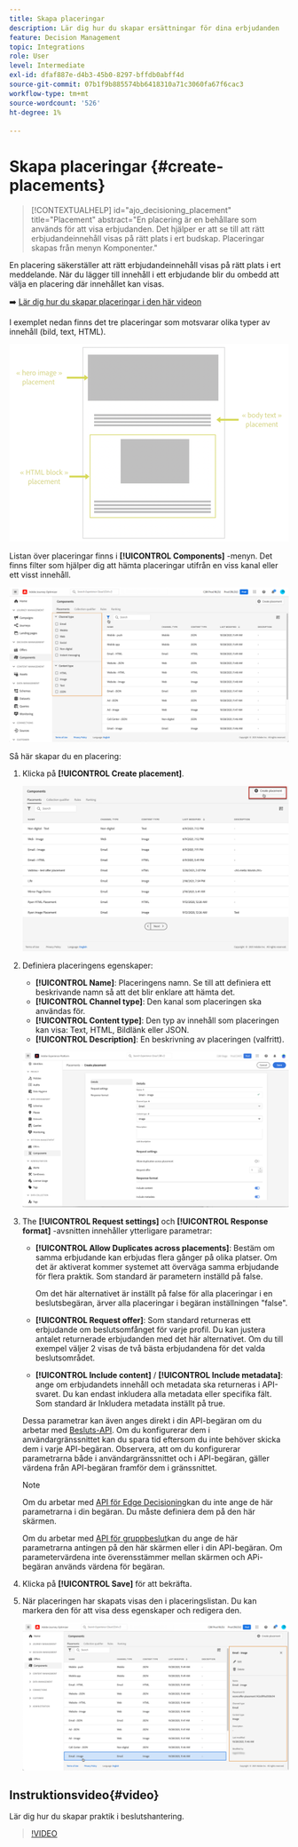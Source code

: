```yaml
---
title: Skapa placeringar
description: Lär dig hur du skapar ersättningar för dina erbjudanden
feature: Decision Management
topic: Integrations
role: User
level: Intermediate
exl-id: dfaf887e-d4b3-45b0-8297-bffdb0abff4d
source-git-commit: 07b1f9b885574bb6418310a71c3060fa67f6cac3
workflow-type: tm+mt
source-wordcount: '526'
ht-degree: 1%

---
```


# Skapa placeringar {#create-placements}

>[!CONTEXTUALHELP]
>id="ajo_decisioning_placement"
>title="Placement"
>abstract="En placering är en behållare som används för att visa erbjudanden. Det hjälper er att se till att rätt erbjudandeinnehåll visas på rätt plats i ert budskap. Placeringar skapas från menyn Komponenter."

En placering säkerställer att rätt erbjudandeinnehåll visas på rätt plats i ert meddelande. När du lägger till innehåll i ett erbjudande blir du ombedd att välja en placering där innehållet kan visas.

➡️ [Lär dig hur du skapar placeringar i den här videon](#video)

I exemplet nedan finns det tre placeringar som motsvarar olika typer av innehåll (bild, text, HTML).

![](../assets/offers_placement_schema.png)

Listan över placeringar finns i **[!UICONTROL Components]** -menyn. Det finns filter som hjälper dig att hämta placeringar utifrån en viss kanal eller ett visst innehåll.

![](../assets/placements_filter.png)

Så här skapar du en placering:

1. Klicka på **[!UICONTROL Create placement]**.

   ![](../assets/offers_placement_creation.png)

1. Definiera placeringens egenskaper:

   * **[!UICONTROL Name]**: Placeringens namn. Se till att definiera ett beskrivande namn så att det blir enklare att hämta det.
   * **[!UICONTROL Channel type]**: Den kanal som placeringen ska användas för.
   * **[!UICONTROL Content type]**: Den typ av innehåll som placeringen kan visa: Text, HTML, Bildlänk eller JSON.
   * **[!UICONTROL Description]**: En beskrivning av placeringen (valfritt).

   ![](../assets/offers_placement_creation_properties.png)


1. The **[!UICONTROL Request settings]** och **[!UICONTROL Response format]** -avsnitten innehåller ytterligare parametrar:

   * **[!UICONTROL Allow Duplicates across placements]**: Bestäm om samma erbjudande kan erbjudas flera gånger på olika platser. Om det är aktiverat kommer systemet att överväga samma erbjudande för flera praktik. Som standard är parametern inställd på false.

     Om det här alternativet är inställt på false för alla placeringar i en beslutsbegäran, ärver alla placeringar i begäran inställningen &quot;false&quot;.

   * **[!UICONTROL Request offer]**: Som standard returneras ett erbjudande om beslutsomfånget för varje profil. Du kan justera antalet returnerade erbjudanden med det här alternativet. Om du till exempel väljer 2 visas de två bästa erbjudandena för det valda beslutsområdet.

   * **[!UICONTROL Include content]** / **[!UICONTROL Include metadata]**: ange om erbjudandets innehåll och metadata ska returneras i API-svaret. Du kan endast inkludera alla metadata eller specifika fält. Som standard är Inkludera metadata inställt på true.

   Dessa parametrar kan även anges direkt i din API-begäran om du arbetar med [Besluts-API](https://experienceleague.adobe.com/docs/journey-optimizer/using/offer-decisioning/api-reference/offer-delivery-api/decisioning-api.html). Om du konfigurerar dem i användargränssnittet kan du spara tid eftersom du inte behöver skicka dem i varje API-begäran. Observera, att om du konfigurerar parametrarna både i användargränssnittet och i API-begäran, gäller värdena från API-begäran framför dem i gränssnittet.

   >[!NOTE]
   >
   >Om du arbetar med [API för Edge Decisioning](https://experienceleague.adobe.com/docs/journey-optimizer/using/offer-decisioning/api-reference/offer-delivery-api/edge-decisioning-api.html?)kan du inte ange de här parametrarna i din begäran. Du måste definiera dem på den här skärmen.
   >
   >Om du arbetar med [API för gruppbeslut](../api-reference/offer-delivery-api/batch-decisioning-api.md)kan du ange de här parametrarna antingen på den här skärmen eller i din API-begäran. Om parametervärdena inte överensstämmer mellan skärmen och APi-begäran används värdena för begäran.

1. Klicka på **[!UICONTROL Save]** för att bekräfta.

1. När placeringen har skapats visas den i placeringslistan. Du kan markera den för att visa dess egenskaper och redigera den.

   ![](../assets/placement_created.png)

## Instruktionsvideo{#video}

Lär dig hur du skapar praktik i beslutshantering.

>[!VIDEO](https://video.tv.adobe.com/v/329372?quality=12)


